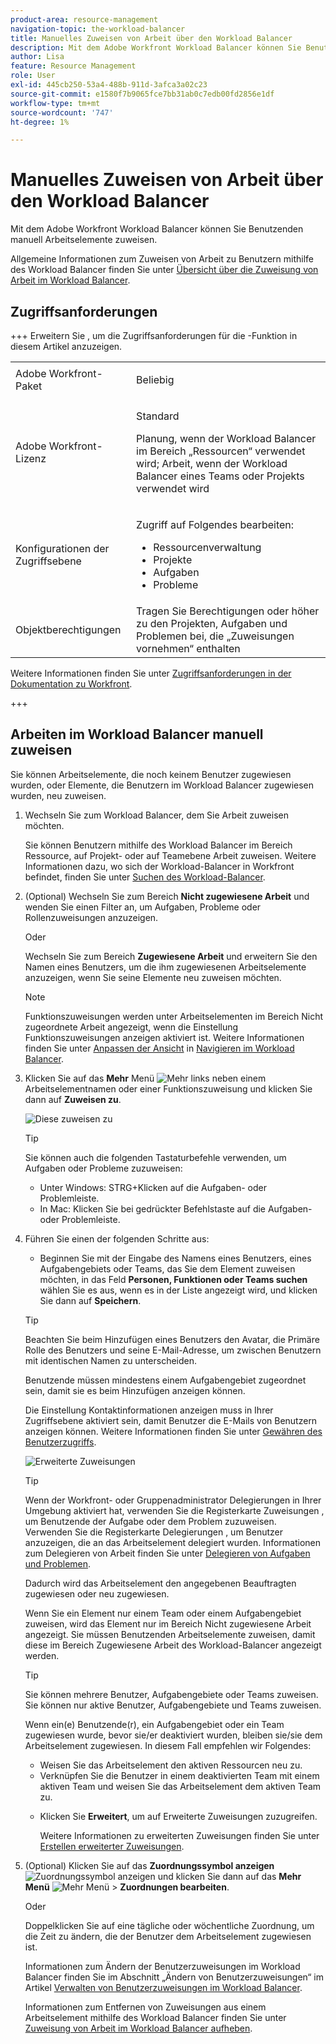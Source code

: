 ```yaml
---
product-area: resource-management
navigation-topic: the-workload-balancer
title: Manuelles Zuweisen von Arbeit über den Workload Balancer
description: Mit dem Adobe Workfront Workload Balancer können Sie Benutzenden manuell Arbeitselemente zuweisen.
author: Lisa
feature: Resource Management
role: User
exl-id: 445cb250-53a4-488b-911d-3afca3a02c23
source-git-commit: e1580f7b9065fce7bb31ab0c7edb00fd2856e1df
workflow-type: tm+mt
source-wordcount: '747'
ht-degree: 1%

---
```


# Manuelles Zuweisen von Arbeit über den Workload Balancer

Mit dem Adobe Workfront Workload Balancer können Sie Benutzenden manuell Arbeitselemente zuweisen.

Allgemeine Informationen zum Zuweisen von Arbeit zu Benutzern mithilfe des Workload Balancer finden Sie unter [Übersicht über die Zuweisung von Arbeit im Workload Balancer](../../resource-mgmt/workload-balancer/assign-work-in-workload-balancer.md).

## Zugriffsanforderungen

+++ Erweitern Sie , um die Zugriffsanforderungen für die -Funktion in diesem Artikel anzuzeigen.

<table style="table-layout:auto"> 
 <col> 
 <col> 
 <tbody> 
  <tr> 
   <td>Adobe Workfront-Paket</td> 
   <td><p>Beliebig</p></td>
  </tr>
  <tr> 
   <td>Adobe Workfront-Lizenz</td> 
   <td><p>Standard</p>
       <p>Planung, wenn der Workload Balancer im Bereich „Ressourcen“ verwendet wird; Arbeit, wenn der Workload Balancer eines Teams oder Projekts verwendet wird</p></td>
  </tr>
  <tr> 
   <td>Konfigurationen der Zugriffsebene</td> 
   <td> <p>Zugriff auf Folgendes bearbeiten:</p> 
    <ul> 
     <li>Ressourcenverwaltung</li> 
     <li>Projekte</li> 
     <li>Aufgaben</li> 
     <li>Probleme</li> 
    </ul>
   </td> 
  </tr> 
  <tr> 
   <td>Objektberechtigungen</td> 
   <td>Tragen Sie Berechtigungen oder höher zu den Projekten, Aufgaben und Problemen bei, die „Zuweisungen vornehmen“ enthalten</td> 
  </tr> 
 </tbody> 
</table>

Weitere Informationen finden Sie unter [Zugriffsanforderungen in der Dokumentation zu Workfront](/help/quicksilver/administration-and-setup/add-users/access-levels-and-object-permissions/access-level-requirements-in-documentation.md).

+++

## Arbeiten im Workload Balancer manuell zuweisen

Sie können Arbeitselemente, die noch keinem Benutzer zugewiesen wurden, oder Elemente, die Benutzern im Workload Balancer zugewiesen wurden, neu zuweisen.

1. Wechseln Sie zum Workload Balancer, dem Sie Arbeit zuweisen möchten.

   Sie können Benutzern mithilfe des Workload Balancer im Bereich Ressource, auf Projekt- oder auf Teamebene Arbeit zuweisen. Weitere Informationen dazu, wo sich der Workload-Balancer in Workfront befindet, finden Sie unter [Suchen des Workload-Balancer](../../resource-mgmt/workload-balancer/locate-workload-balancer.md).

1. (Optional) Wechseln Sie zum Bereich **Nicht zugewiesene Arbeit** und wenden Sie einen Filter an, um Aufgaben, Probleme oder Rollenzuweisungen anzuzeigen.

   Oder

   Wechseln Sie zum Bereich **Zugewiesene Arbeit** und erweitern Sie den Namen eines Benutzers, um die ihm zugewiesenen Arbeitselemente anzuzeigen, wenn Sie seine Elemente neu zuweisen möchten.

   >[!NOTE]
   >
   >Funktionszuweisungen werden unter Arbeitselementen im Bereich Nicht zugeordnete Arbeit angezeigt, wenn die Einstellung Funktionszuweisungen anzeigen aktiviert ist. Weitere Informationen finden Sie unter [Anpassen der Ansicht](/help/quicksilver/resource-mgmt/workload-balancer/navigate-the-workload-balancer.md#customize-the-view) in [Navigieren im Workload Balancer](/help/quicksilver/resource-mgmt/workload-balancer/navigate-the-workload-balancer.md).

1. Klicken Sie auf das **Mehr** Menü ![Mehr](assets/qs-more-menu.png) links neben einem Arbeitselementnamen oder einer Funktionszuweisung und klicken Sie dann auf **Zuweisen zu**.

   ![Diese zuweisen zu](assets/assign-this-to-link-from-task-wb-nwe-350x104.png)

   >[!TIP]
   >
   >Sie können auch die folgenden Tastaturbefehle verwenden, um Aufgaben oder Probleme zuzuweisen:
   >
   >* Unter Windows: STRG+Klicken auf die Aufgaben- oder Problemleiste.
   >* In Mac: Klicken Sie bei gedrückter Befehlstaste auf die Aufgaben- oder Problemleiste.

1. Führen Sie einen der folgenden Schritte aus:

   * Beginnen Sie mit der Eingabe des Namens eines Benutzers, eines Aufgabengebiets oder Teams, das Sie dem Element zuweisen möchten, in das Feld **Personen, Funktionen oder Teams suchen** wählen Sie es aus, wenn es in der Liste angezeigt wird, und klicken Sie dann auf **Speichern**.

   >[!TIP]
   >
   >Beachten Sie beim Hinzufügen eines Benutzers den Avatar, die Primäre Rolle des Benutzers und seine E-Mail-Adresse, um zwischen Benutzern mit identischen Namen zu unterscheiden.
   >
   >Benutzende müssen mindestens einem Aufgabengebiet zugeordnet sein, damit sie es beim Hinzufügen anzeigen können.
   >
   > Die Einstellung Kontaktinformationen anzeigen muss in Ihrer Zugriffsebene aktiviert sein, damit Benutzer die E-Mails von Benutzern anzeigen können. Weitere Informationen finden Sie unter [Gewähren des Benutzerzugriffs](../../administration-and-setup/add-users/configure-and-grant-access/grant-access-other-users.md).


   ![Erweiterte Zuweisungen](assets/assignments-box-with-advanced-assignments-delegations-wb.png)

   >[!TIP]
   >
   > Wenn der Workfront- oder Gruppenadministrator Delegierungen in Ihrer Umgebung aktiviert hat, verwenden Sie die Registerkarte Zuweisungen , um Benutzende der Aufgabe oder dem Problem zuzuweisen. Verwenden Sie die Registerkarte Delegierungen , um Benutzer anzuzeigen, die an das Arbeitselement delegiert wurden. Informationen zum Delegieren von Arbeit finden Sie unter [Delegieren von Aufgaben und Problemen](../../manage-work/delegate-work/how-to-delegate-work.md).


   Dadurch wird das Arbeitselement den angegebenen Beauftragten zugewiesen oder neu zugewiesen.

   Wenn Sie ein Element nur einem Team oder einem Aufgabengebiet zuweisen, wird das Element nur im Bereich Nicht zugewiesene Arbeit angezeigt. Sie müssen Benutzenden Arbeitselemente zuweisen, damit diese im Bereich Zugewiesene Arbeit des Workload-Balancer angezeigt werden.

   >[!TIP]
   >
   >Sie können mehrere Benutzer, Aufgabengebiete oder Teams zuweisen. Sie können nur aktive Benutzer, Aufgabengebiete und Teams zuweisen.
   >
   >
   >Wenn ein(e) Benutzende(r), ein Aufgabengebiet oder ein Team zugewiesen wurde, bevor sie/er deaktiviert wurden, bleiben sie/sie dem Arbeitselement zugewiesen. In diesem Fall empfehlen wir Folgendes:
   >
   >   
   >   
   >   * Weisen Sie das Arbeitselement den aktiven Ressourcen neu zu.
   >   * Verknüpfen Sie die Benutzer in einem deaktivierten Team mit einem aktiven Team und weisen Sie das Arbeitselement dem aktiven Team zu.
   >   
   >

   * Klicken Sie **Erweitert**, um auf Erweiterte Zuweisungen zuzugreifen.

     Weitere Informationen zu erweiterten Zuweisungen finden Sie unter [Erstellen erweiterter Zuweisungen](../../manage-work/tasks/assign-tasks/create-advanced-assignments.md).

1. (Optional) Klicken Sie auf das **Zuordnungssymbol anzeigen** ![Zuordnungssymbol anzeigen](assets/show-allocations-icon-small.png) und klicken Sie dann auf das **Mehr Menü** ![Mehr Menü](assets/qs-more-menu.png) > **Zuordnungen bearbeiten**.

   Oder

   Doppelklicken Sie auf eine tägliche oder wöchentliche Zuordnung, um die Zeit zu ändern, die der Benutzer dem Arbeitselement zugewiesen ist.

   Informationen zum Ändern der Benutzerzuweisungen im Workload Balancer finden Sie im Abschnitt „Ändern von Benutzerzuweisungen“ im Artikel [Verwalten von Benutzerzuweisungen im Workload Balancer](../../resource-mgmt/workload-balancer/manage-user-allocations-workload-balancer.md).

   Informationen zum Entfernen von Zuweisungen aus einem Arbeitselement mithilfe des Workload Balancer finden Sie unter [Zuweisung von Arbeit im Workload Balancer aufheben](../../resource-mgmt/workload-balancer/unassign-work-in-workload-balancer.md).

    
